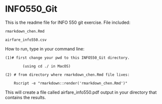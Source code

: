 # INFO550_Git
 
This is the readme file for INFO 550 git exercise.
File included:

	rmarkdown_chen.Rmd
	
	airfare_info550.csv

How to run, type in your command line:

	(1)# first change your pwd to this INFO550_Git directory.
	
	     	(using cd ./ in MacOS)
	
	(2) # from directory where rmarkdown_chen.Rmd file lives:
	
		Rscript -e "rmarkdown::render('rmarkdown_chen.Rmd')"
	
This will create a file called airfare_info550.pdf output in your directory that contains the results.
